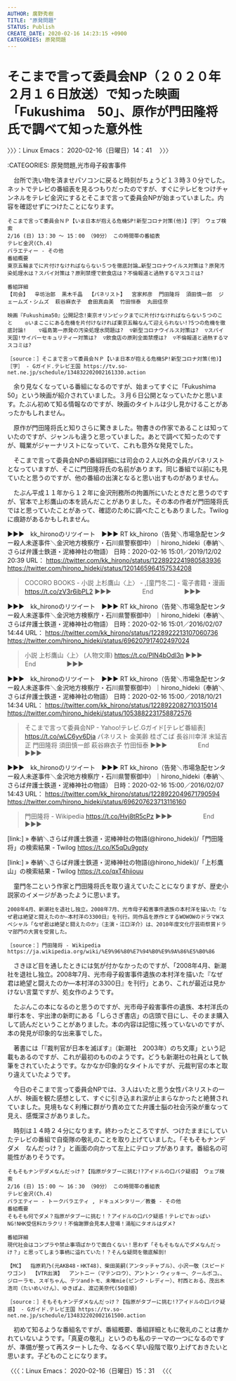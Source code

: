 ```yaml
---
AUTHOR: 廣野秀樹
TITLE: "原発問題"
STATUS: Publish
CREATE_DATE: 2020-02-16 14:23:15 +0900
CATEGORIES: 原発問題
---
```


# そこまで言って委員会NP（２０２０年２月１６日放送）で知った映画「Fukushima　50」、原作が門田隆将氏で調べて知った意外性

〉〉〉：Linux Emacs： 2020-02-16（日曜日）14：41　 〉〉〉

:CATEGORIES: 原発問題,光市母子殺害事件

　台所で洗い物を済ませパソコンに戻ると時刻がちょうど１３時３０分でした。ネットでテレビの番組表を見るつもりだったのですが、すぐにテレビをつけチャンネルをテレビ金沢にするとそこまで言って委員会NPが始まっていました。内容を確認せずにつけたことになります。

```
そこまで言って委員会ＮＰ【いま日本が抱える危機SP!新型コロナ対策(他)】［字］　ウェブ検索
2/16 (日) 13：30 ～ 15：00 （90分） この時間帯の番組表
テレビ金沢(Ch.4)
バラエティー - その他
番組概要
東京五輪までに片付けなければならない５つを徹底討論…新型コロナウイルス対策は？原発汚染処理水は？スパイ対策は？原則禁煙で飲食店は？不倫報道と過熱するマスコミは?

番組詳細
【司会】  辛坊治郎  黒木千晶  【パネリスト】  宮家邦彦  門田隆将  須田慎一郎  ジェームズ・シムズ  萩谷麻衣子  倉田真由美  竹田恒泰  丸田佳奈

映画『Fukushima50』公開記念!東京オリンピックまでに片付けなければならない５つのこと    ◎いまここにある危機を片付けなければ東京五輪なんて迎えられない!?5つの危機を徹底討論!    ▽福島第一原発の汚染処理水問題は?  ▽新型コロナウイルス対策は?  ▽スパイ天国!サイバーセキュリティー対策は?  ▽飲食店の原則全面禁煙は?  ▽不倫報道と過熱するマスコミは?

［source：］そこまで言って委員会ＮＰ【いま日本が抱える危機SP!新型コロナ対策(他)】［字］ - Gガイド.テレビ王国 https://tv.so-net.ne.jp/schedule/134832202002161330.action
```

　余り見なくなっている番組になるのですが、始まってすぐに「Fukushima　50」という映画が紹介されていました。３月６日公開となっていたかと思います。たぶん初めて知る情報なのですが、映画のタイトルは少し見かけることがあったかもしれません。

　原作が門田隆将氏と知りさらに驚きました。物書きの作家であることは知っていたのですが、ジャンルも違うと思っていました。あとで調べて知ったのですが、職業がジャーナリストになっていて、これも意外な発見でした。

　そこまで言って委員会NPの番組詳細には司会の２人以外の全員がパネリストとなっていますが、そこに門田隆将氏の名前があります。同じ番組で以前にも見ていたと思うのですが、他の番組の出演となると思い出すものがありません。

　たぶん平成１１年から１２年に金沢刑務所の拘置所にいたときだと思うのですが、官本で上杉鷹山の本を読んだことがありました。その本の作者が門田隆将氏ではと思っていたことがあって、確認のために調べたこともありました。Twilogに痕跡があるかもしれません。

▶▶▶　kk_hironoのリツイート　▶▶▶
RT kk_hirono（告発＼市場急配センター殺人未遂事件＼金沢地方検察庁・石川県警察御中）｜hirono_hideki（奉納＼さらば弁護士鉄道・泥棒神社の物語） 日時：2020-02-16 15:01／2019/12/02 20:39 URL： https://twitter.com/kk_hirono/status/1228922241980583936 https://twitter.com/hirono_hideki/status/1201465964157534208
> COCORO BOOKS - 小説 上杉鷹山〈上〉 - ,[童門冬二] - 電子書籍・漫画 https://t.co/zV3r6ibPL2
▶▶▶　　　　　End　　　　　▶▶▶

▶▶▶　kk_hironoのリツイート　▶▶▶
RT kk_hirono（告発＼市場急配センター殺人未遂事件＼金沢地方検察庁・石川県警察御中）｜hirono_hideki（奉納＼さらば弁護士鉄道・泥棒神社の物語） 日時：2020-02-16 15:01／2016/02/07 14:44 URL： https://twitter.com/kk_hirono/status/1228922213107060736 https://twitter.com/hirono_hideki/status/696207917402497024
> 小説 上杉鷹山〈上〉 (人物文庫) https://t.co/PIN4bOdl3n
▶▶▶　　　　　End　　　　　▶▶▶

▶▶▶　kk_hironoのリツイート　▶▶▶
RT kk_hirono（告発＼市場急配センター殺人未遂事件＼金沢地方検察庁・石川県警察御中）｜hirono_hideki（奉納＼さらば弁護士鉄道・泥棒神社の物語） 日時：2020-02-16 15:00／2018/10/21 14:34 URL： https://twitter.com/kk_hirono/status/1228922082710315014 https://twitter.com/hirono_hideki/status/1053882231758872576
> そこまで言って委員会NP - Yahoo!テレビ.Gガイド[テレビ番組表] https://t.co/wLC6yv6Dja パネリスト  金美齢 桂ざこば 長谷川幸洋 末延吉正 門田隆将 須田慎一郎 萩谷麻衣子 竹田恒泰
▶▶▶　　　　　End　　　　　▶▶▶

▶▶▶　kk_hironoのリツイート　▶▶▶
RT kk_hirono（告発＼市場急配センター殺人未遂事件＼金沢地方検察庁・石川県警察御中）｜hirono_hideki（奉納＼さらば弁護士鉄道・泥棒神社の物語） 日時：2020-02-16 15:00／2016/02/07 14:43 URL： https://twitter.com/kk_hirono/status/1228922049671790594 https://twitter.com/hirono_hideki/status/696207623713116160
> 門田隆将 - Wikipedia https://t.co/Hvj8tR5cPz
▶▶▶　　　　　End　　　　　▶▶▶

[link:] » 奉納＼さらば弁護士鉄道・泥棒神社の物語(@hirono_hideki)/「門田隆将」の検索結果 - Twilog https://t.co/K5qDu9gpty

[link:] » 奉納＼さらば弁護士鉄道・泥棒神社の物語(@hirono_hideki)/「上杉鷹山」の検索結果 - Twilog https://t.co/qxT4hiiouu

　童門冬二という作家と門田隆将氏を取り違えていたことになりますが、歴史小説家のイメージがあったように思います。

```
2008年4月、新潮社を退社し独立。2008年7月、光市母子殺害事件遺族の本村洋を描いた『なぜ君は絶望と闘えたのか―本村洋の3300日』を刊行。同作品を原作とするWOWOWのドラマWスペシャル「なぜ君は絶望と闘えたのか」（主演・江口洋介）は、2010年度文化庁芸術祭賞ドラマ部門の大賞を受賞した。

［source：］門田隆将 - Wikipedia https://ja.wikipedia.org/wiki/%E9%96%80%E7%94%B0%E9%9A%86%E5%B0%86
```

　さきほど目を通したときには気が付かなかったのですが、「2008年4月、新潮社を退社し独立。2008年7月、光市母子殺害事件遺族の本村洋を描いた『なぜ君は絶望と闘えたのか―本村洋の3300日』を刊行」とあり、これが最近は見かけない言葉ですが、処女作のようです。

　たぶんこの本になるのと思うのですが、光市母子殺害事件の遺族、本村洋氏の単行本を、宇出津の新町にある「しらさぎ書店」の店頭で目にし、そのまま購入して読んだということがありました。本の内容は記憶に残っていないのですが、本の発見が印象的な出来事でした。

　著書には「『裁判官が日本を滅ぼす』（新潮社　2003年）のち文庫」という記載もあるのですが、これが最初のもののようです。どうも新潮社の社員として執筆をされていたようです。なかなか印象的なタイトルですが、元裁判官の本と取り違えていたようです。

　今日のそこまで言って委員会NPでは、３人はいたと思う女性パネリストの一人が、映画を観た感想として、すぐに引き込まれ涙が止まらなかったと絶賛されていました。見境もなく利権に群がり責め立てた弁護士脳の社会汚染が重なって見え、感慨深さがありました。

　時刻は１４時２４分になります。終わったところですが、つけたままにしていたテレビの番組で自衛隊の敬礼のことを取り上げていました。「そもそもナンデ　ダメ　なんだっけ？」と画面の向かって左上にテロップがあります。番組名の可能性がありそうです。

```
そもそもナンデダメなんだっけ？【指原がタブーに挑む!?アイドルの口パク疑惑】　ウェブ検索
2/16 (日) 15：00 ～ 16：30 （90分） この時間帯の番組表
テレビ金沢(Ch.4)
バラエティー - トークバラエティ , ドキュメンタリー／教養 - その他
番組概要
そもそも何でダメ？指原がタブーに挑む！？アイドルの口パク疑惑！テレビでおっぱいNG!NHK受信料カラクリ！不倫謝罪会見本人登場！湯船にタオルはダメ?

番組詳細
現代社会はコンプラや禁止事項ばかりで面白くない！思わず「そもそもなんでダメなんだっけ？」と思ってしまう事柄に溢れていた！？そんな疑問を徹底解剖!

【MC】  指原莉乃(元AKB48・HKT48)、柴田英嗣(アンタッチャブル）、小沢一敬（スピードワゴン)  【VTR出演】  アントニー（マテンロウ）、アントン・ウィッキー、クールポコ。、ジローラモ、スギちゃん、テツandトモ、未唯mie(ピンク・レディー）、村西とおる、茂出木浩司（たいめいけん）、ゆきぽよ、渡辺美奈代(50音順)

［source：］そもそもナンデダメなんだっけ？【指原がタブーに挑む!?アイドルの口パク疑惑】 - Gガイド.テレビ王国 https://tv.so-net.ne.jp/schedule/134832202002161500.action
```

　初めて知るような番組名ですが、番組概要、番組詳細ともに敬礼のことは書かれていないようです。「真夏の敬礼」というのも私のテーマの一つになるのですが、準備が整って再スタートした今、なるべく早い段階で取り上げておきたいと思います。子どものことになります。

〈〈〈：Linux Emacs： 2020-02-16（日曜日）15：31 　〈〈〈

